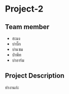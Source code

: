 # Project-2

## Team member
- ฮะมง
- บ่าบิ๊ก
- บ่าแซม
- ป๋าพีท
- บ่าอาร์ม
## Project Description
ทำงานก่ะ

